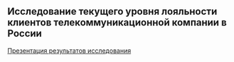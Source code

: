 ## Исследование текущего уровня лояльности клиентов телекоммуникационной компании в России

[Презентация результатов исследования](https://github.com/splin-post/Portfolio/blob/main/project_nps/сбор%20проект2.pdf)
